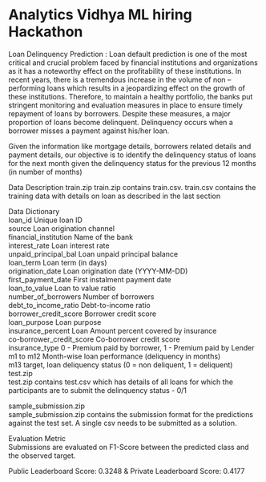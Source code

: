 ﻿# Analytics Vidhya ML hiring Hackathon
Loan Delinquency Prediction :
Loan default prediction is one of the most critical and crucial problem faced by financial institutions and organizations as it has a noteworthy effect on the profitability of these institutions. In recent years, there is a tremendous increase in the volume of non – performing loans which results in a jeopardizing effect on the growth of these institutions. Therefore, to maintain a healthy portfolio, the banks put stringent monitoring and evaluation measures in place to ensure timely repayment of loans by borrowers. Despite these measures, a major proportion of loans become delinquent. Delinquency occurs when a borrower misses a payment against his/her loan.

Given the information like mortgage details, borrowers related details and payment details, our objective is to identify the delinquency status of loans for the next month given the delinquency status for the previous 12 months (in number of months)

Data Description
train.zip train.zip contains train.csv. train.csv contains the training data with details on loan as described in the last section

Data Dictionary  
loan_id	Unique loan ID  
source	Loan origination channel  
financial_institution	Name of the bank  
interest_rate	Loan interest rate  
unpaid_principal_bal	Loan unpaid principal balance  
loan_term	Loan term (in days)  
origination_date	Loan origination date (YYYY-MM-DD)  
first_payment_date	First instalment payment date  
loan_to_value	Loan to value ratio  
number_of_borrowers	Number of borrowers  
debt_to_income_ratio	Debt-to-income ratio  
borrower_credit_score	Borrower credit score  
loan_purpose	Loan purpose  
insurance_percent	Loan Amount percent covered by insurance  
co-borrower_credit_score	Co-borrower credit score  
insurance_type	0 - Premium paid by borrower, 1 - Premium paid by Lender  
m1 to m12	Month-wise loan performance (deliquency in months)  
m13	target, loan deliquency status (0 = non deliquent, 1 = deliquent)  
test.zip  
test.zip contains test.csv which has details of all loans for which the participants are to submit the delinquency status - 0/1  

sample_submission.zip  
sample_submission.zip contains the submission format for the predictions against the test set. A single csv needs to be submitted as a solution.  

Evaluation Metric  
Submissions are evaluated on F1-Score between the predicted class and the observed target.  

Public Leaderboard Score: 0.3248 &
Private Leaderboard Score: 0.4177  
